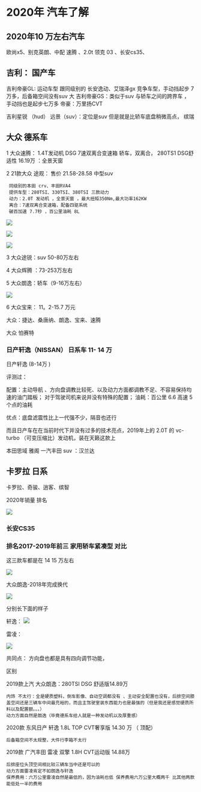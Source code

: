 # 2020年 汽车了解



## 2020年10 万左右汽车


欧尚x5、别克英朗、中配 速腾 、2.0t 领克 03 、长安cs35、

## 吉利： 国产车

吉利帝豪GL: 运动车型 跟同级别的 长安逸动、艾瑞泽gx 竞争车型，手动挡起步 7万多，后备箱空间没有suv 大
吉利帝豪GS：类似于suv 与轿车之间的跨界车 ， 手动挡也是起步七万多
    帝豪：万里扬CVT

吉利星锐 （hud）
远景（suv）：定位是suv 但是就是比轿车底盘稍微高点，
缤瑞

## 大众 德系车

1 大众速腾：  1.4T发动机 DSG 7速双离合变速箱
    轿车，双离合，
        280TS1 DSG舒适性 16.19万 ：全景天窗 


2 21款大众 途观： 售价 21.58-28.58 中型suv

     同级别的本田 crv、丰田RVA4
     提供车型：280TSI、330TSI、380TSI 三款动力
     动力：2.0T 发动机 ，全景天窗 ，最大扭矩350Nm,最大功率162KW
     离合：7速双离合变速箱，配备四驱系统
     破百加速 7.7秒 ，百公里油耗 8L

![](assets/10002/08/01/100-1614419548868.png)

![](assets/10002/08/01/100-1614419565601.png)


![](assets/10002/08/01/100-1614419840548.png)


3 大众途锐：suv 50-80万左右

4 大众辉腾 ：73-253万左右


5 大众朗逸：轿车（9-16万左右） 

![](assets/10002/08/01/100-1614420984540.png)

6 大众宝来： 11。2-15.7 万元


大众：捷达、桑唐纳、朗逸、宝来、速腾

大众 怕赛特


### 日产轩逸（NISSAN） 日系车  11- 14 万

日产轩逸 (8-14万 )



评测过：

配置：主动导航 、方向盘调教比较死、以及动力方面都调教不足、不容易保持均速的油门踏板； 对于驾驶司机来说并没有特殊的配置；
油耗：百公里 6.6 高速 5 个点的油耗 

优点：底盘滤震性比上一代强不少，隔音也还行

而且日产车在在当前时代下并没有过多的技术亮点，2019年上的 2.0T 的 vc-turbo （可变压缩比）发动机，装在天籁这款上


本田思域
雅阁
一汽丰田 suv ：汉兰达


## 卡罗拉 日系


卡罗拉、奇骏、逍客、缤智


2020年销量 排名

![](assets/10002/08/01/100-1614409960289.png)


### 长安CS35

### 排名2017-2019年前三 家用轿车紧凑型 对比


这三款车都是在 14 15 万左右 


![](assets/10002/08/01/100-1615093937572.png)

大众朗逸-2018年完成换代

![](assets/10002/08/01/100-1615094041223.png)

分别长下面的样子

轩逸：
![](assets/10002/08/01/100-1615094883834.png)

雷凌：

![](assets/10002/08/01/100-1615094918992.png)

共同点：
    方向盘也都是具有四向调节功能，


区别

2019款上汽 大众朗逸：280TSI DSG 舒适版14.89万

    内饰 不太行：全是硬质塑料，倒车影像、自动空调都没有 、主动安全配置也没有，后排空间膝盖空间还是三辆车中间最充裕的，而且主驾驶室装东西能力也是最强的（但是我还是感觉硬质所料以及配置额。。。）
    动力方面自然是朗逸（毕竟德系车给人就是一种发动机以及厚重感）

2020款 东风日产 轩逸 1.8L TOP CVT奢享版 14.30 万 （ 顶配）

    后备箱空间不太规整，大件行李箱不太行

2019款 广汽丰田 雷凌 双擎  1.8H CVT运动版 14.88万

    后排座位头顶空间相比较三辆车当中还是可以的
    动力方面雷凌肯定不如朗逸与轩逸
    保养费用：六万公里雷凌自然是最低的，因为油耗也低 保养费用六万公里大概两千 比其他两款能低处一半的费用
